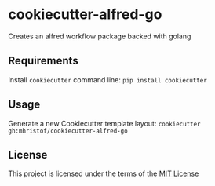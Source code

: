 cookiecutter-alfred-go
=======================

Creates an alfred workflow package backed with golang

Requirements
------------
Install `cookiecutter` command line: `pip install cookiecutter`    

Usage
-----
Generate a new Cookiecutter template layout: `cookiecutter gh:mhristof/cookiecutter-alfred-go`

License
-------
This project is licensed under the terms of the [MIT License](/LICENSE)
